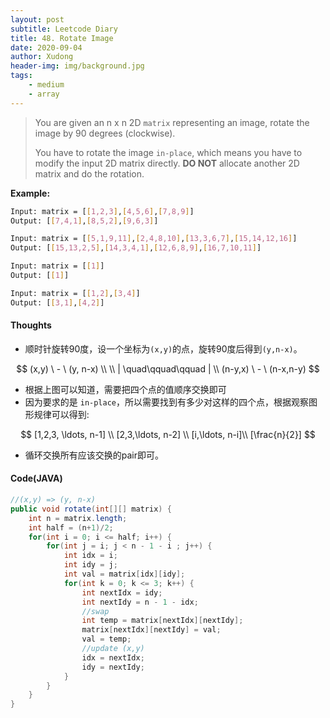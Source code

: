```yaml
---
layout: post
subtitle: Leetcode Diary
title: 48. Rotate Image
date: 2020-09-04
author: Xudong
header-img: img/background.jpg
tags: 
    - medium
    - array
---
```


>You are given an n x n 2D `matrix` representing an image, rotate the image by 90 degrees (clockwise).
>
>You have to rotate the image `in-place`, which means you have to modify the input 2D matrix directly. **DO NOT** allocate another 2D matrix and do the rotation.

**Example:**

```bash
Input: matrix = [[1,2,3],[4,5,6],[7,8,9]]
Output: [[7,4,1],[8,5,2],[9,6,3]]

Input: matrix = [[5,1,9,11],[2,4,8,10],[13,3,6,7],[15,14,12,16]]
Output: [[15,13,2,5],[14,3,4,1],[12,6,8,9],[16,7,10,11]]

Input: matrix = [[1]]
Output: [[1]]

Input: matrix = [[1,2],[3,4]]
Output: [[3,1],[4,2]]
```


#### Thoughts

- 顺时针旋转90度，设一个坐标为`(x,y)`的点，旋转90度后得到`(y,n-x)`。

$$
(x,y) \ - \ (y, n-x) \\ 
                       \\
 |     \quad\qquad\qquad      |     \\
(n-y,x) \  - \ (n-x,n-y)
$$

- 根据上图可以知道，需要把四个点的值顺序交换即可
- 因为要求的是 `in-place`，所以需要找到有多少对这样的四个点，根据观察图形规律可以得到:

$$
[1,2,3, \ldots, n-1] \\ 
[2,3,\ldots,  n-2] \\
[i,\ldots, n-i]\\
[\frac{n}{2}]
$$
- 循环交换所有应该交换的pair即可。

#### Code(JAVA)

```java
//(x,y) => (y, n-x)
public void rotate(int[][] matrix) {
    int n = matrix.length;
    int half = (n+1)/2;
    for(int i = 0; i <= half; i++) {
        for(int j = i; j < n - 1 - i ; j++) {
            int idx = i;
            int idy = j;
            int val = matrix[idx][idy];
            for(int k = 0; k <= 3; k++) {
                int nextIdx = idy;
                int nextIdy = n - 1 - idx;
                //swap
                int temp = matrix[nextIdx][nextIdy];
                matrix[nextIdx][nextIdy] = val;
                val = temp;
                //update (x,y)
                idx = nextIdx;
                idy = nextIdy; 
            }
        }
    }
}
```


<script type="text/javascript" src="https://xudongliuharold.github.io/js/latex-math.js?config=default"></script>
